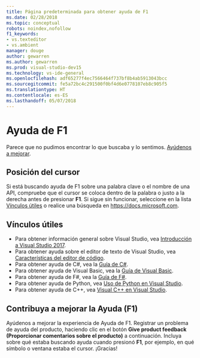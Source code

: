 ```yaml
---
title: Página predeterminada para obtener ayuda de F1
ms.date: 02/28/2018
ms.topic: conceptual
robots: noindex,nofollow
f1_keywords:
- vs.texteditor
- vs.ambient
manager: douge
author: gewarren
ms.author: gewarren
ms.prod: visual-studio-dev15
ms.technology: vs-ide-general
ms.openlocfilehash: adf65277f4ec7566464f737bf8b4ab5913043bcc
ms.sourcegitcommit: fe5a72bc4c291500f0bf4d6e0778107eb8c905f5
ms.translationtype: HT
ms.contentlocale: es-ES
ms.lasthandoff: 05/07/2018
---
```

# Ayuda de F1

Parece que no pudimos encontrar lo que buscaba y lo sentimos. [Ayúdenos a mejorar](#help-us-improve-f1).

## Posición del cursor

Si está buscando ayuda de F1 sobre una palabra clave o el nombre de una API, compruebe que el cursor se coloca dentro de la palabra o justo a la derecha antes de presionar **F1**. Si sigue sin funcionar, seleccione en la lista [Vínculos útiles](#useful-links) o realice una búsqueda en https://docs.microsoft.com.

## Vínculos útiles

- Para obtener información general sobre Visual Studio, vea [Introducción a Visual Studio 2017](../../ide/visual-studio-ide.md).
- Para obtener ayuda sobre el editor de texto de Visual Studio, vea [Características del editor de código](../../ide/writing-code-in-the-code-and-text-editor.md).
- Para obtener ayuda de C#, vea la [Guía de C#](/dotnet/csharp/index).
- Para obtener ayuda de Visual Basic, vea la [Guía de Visual Basic](/dotnet/visual-basic/).
- Para obtener ayuda de F#, vea la [Guía de F#](/dotnet/fsharp/).
- Para obtener ayuda de Python, vea [Uso de Python en Visual Studio](../../python/overview-of-python-tools-for-visual-studio.md).
- Para obtener ayuda de C++, vea [Visual C++ en Visual Studio](/cpp/visual-cpp-in-visual-studio).

## Contribuya a mejorar la Ayuda (F1)

Ayúdenos a mejorar la experiencia de Ayuda de F1. Registrar un problema de ayuda del producto, haciendo clic en el botón **Give product feedback (Proporcionar comentarios sobre el producto)** a continuación. Incluya sobre qué estaba buscando ayuda cuando presionó **F1**, por ejemplo, en qué símbolo o ventana estaba el cursor. ¡Gracias!
